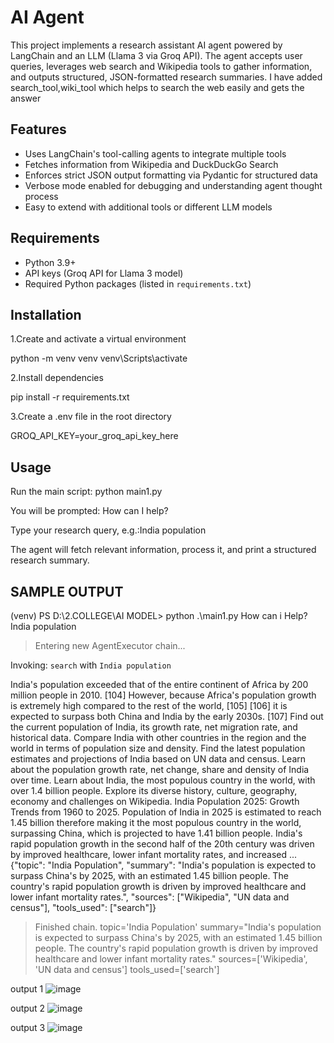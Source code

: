 # AI Agent

This project implements a research assistant AI agent powered by LangChain and an LLM (Llama 3 via Groq API). 
The agent accepts user queries, leverages web search and Wikipedia tools to gather information, and outputs structured, JSON-formatted research summaries.
I have added search_tool,wiki_tool which helps to search the web easily and gets the answer

## Features

- Uses LangChain's tool-calling agents to integrate multiple tools
- Fetches information from Wikipedia and DuckDuckGo Search
- Enforces strict JSON output formatting via Pydantic for structured data
- Verbose mode enabled for debugging and understanding agent thought process
- Easy to extend with additional tools or different LLM models

## Requirements

- Python 3.9+
- API keys (Groq API for Llama 3 model)
- Required Python packages (listed in `requirements.txt`)

## Installation
1.Create and activate a virtual environment

python -m venv venv
venv\Scripts\activate 

2.Install dependencies

pip install -r requirements.txt

3.Create a .env file in the root directory

GROQ_API_KEY=your_groq_api_key_here

## Usage
Run the main script:       python main1.py

You will be prompted:      How can I help?

Type your research query, e.g.:India population

The agent will fetch relevant information, process it, and print a structured research summary.

## SAMPLE OUTPUT
(venv) PS D:\2.COLLEGE\AI MODEL> python .\main1.py
How can i Help? India population

> Entering new AgentExecutor chain...

Invoking: `search` with `India population`

India's population exceeded that of the entire continent of Africa by 200 million people in 2010. [104] However, because Africa's population growth is extremely high compared to the rest of the world, [105] [106] it is expected to surpass both China and India by the early 2030s. [107] Find out the current population of India, its growth rate, net migration rate, and historical data. 
Compare India with other countries in the region and the world in terms of population size and density. Find the latest population estimates and projections of India based on UN data and census. Learn about the population growth rate, net change, share and density of India over time. Learn about India, the most populous country in the world, with over 1.4 billion people. 
Explore its diverse history, culture, geography, economy and challenges on Wikipedia. India Population 2025: Growth Trends from 1960 to 2025. Population of India in 2025 is estimated to reach 1.45 billion therefore making it the most populous country in the world, surpassing China, which is projected to have 1.41 billion people. 
India's rapid population growth in the second half of the 20th century was driven by improved healthcare, lower infant mortality rates, and increased ...{"topic": "India Population", "summary": "India's population is expected to surpass China's by 2025, with an estimated 1.45 billion people. The country's rapid population growth is driven by improved healthcare and lower infant mortality rates.", "sources": ["Wikipedia", "UN data and census"], "tools_used": ["search"]}

> Finished chain.
topic='India Population' summary="India's population is expected to surpass China's by 2025, with an estimated 1.45 billion people. The country's rapid population growth is driven by improved healthcare and lower infant mortality rates." sources=['Wikipedia', 'UN data and census'] tools_used=['search']

output 1
![image](https://github.com/user-attachments/assets/3e00b7e2-e038-43db-a6dd-ecf73723f2a2)

output 2
![image](https://github.com/user-attachments/assets/4448d340-d17b-4438-8add-e74249f858ec)

output 3
![image](https://github.com/user-attachments/assets/1b3b5f1f-39ef-4f15-b8af-7fc63f783f81)




